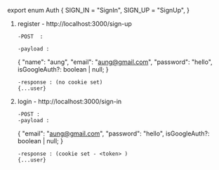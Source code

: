 export enum Auth {
SIGN_IN = "SignIn",
SIGN_UP = "SignUp",
}

1.  register - http://localhost:3000/sign-up

        -POST  :

        -payload :

    {
    "name": "aung",
    "email": "aung@gmail.com",
    "password": "hello",
    isGoogleAuth?: boolean | null;
    }

        -response : (no cookie set)
        {...user}

2.  login - http://localhost:3000/sign-in

        -POST :
        -payload :

    {
    "email": "aung@gmail.com",
    "password": "hello",
    isGoogleAuth?: boolean | null;
    }

        -response : (cookie set - <token> )
        {...user}
